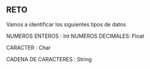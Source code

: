 ## RETO 
Vamos a identificar los siguientes tipos de datos

NUMEROS ENTEROS : Int
NUMEROS DECIMALES: Float

CARACTER : Char

CADENA DE CARACTERES : String
